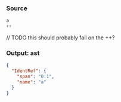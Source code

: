 ### Source
```js parse:expr
a
++
```

// TODO this should probably fail on the ++?
### Output: ast
```json
{
  "IdentRef": {
    "span": "0:1",
    "name": "a"
  }
}
```

